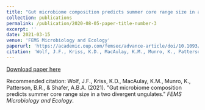 ```yaml
---
title: "Gut microbiome composition predicts summer core range size in a generalist and specialist ungulate"
collection: publications
permalink: /publication/2020-08-05-paper-title-number-3
excerpt: ''
date: 2021-03-15
venue: 'FEMS Microbiology and Ecology'
paperurl: 'https://academic.oup.com/femsec/advance-article/doi/10.1093/femsec/fiab048/6174673?guestAccessKey=19cbb0a0-d2df-49bc-b456-a09ade8621e2'
citation: 'Wolf, J.F., Kriss, K.D., MacAulay, K.M., Munro, K., Patterson, B.R., & Shafer, A.B.A. (2021). &quot;Gut microbiome composition predicts summer core range size in two divergent ungulates&quot; <i>FEMS Microbiology and Ecology</i>.'
---
```


[Download paper here](https://watermark.silverchair.com/fiab048.pdf?token=AQECAHi208BE49Ooan9kkhW_Ercy7Dm3ZL_9Cf3qfKAc485ysgAAAswwggLIBgkqhkiG9w0BBwagggK5MIICtQIBADCCAq4GCSqGSIb3DQEHATAeBglghkgBZQMEAS4wEQQMNwOWJa3oOgMFY_rSAgEQgIICf8YUMi-Jp3qpLpSqIjJ6YaK2mgrbLLrHdA_sijmHwvOsIOHch-FhnjYR5efUS2mwcM7mZsqPcaJKLId99n3HvFFOEzEfZpvGYHFhstY_HQNhtOCfnlj8CfQd_16TIzdGcl28IGXZvwTibdTaIwW7VHcXXMKTS1Pp5UQbttEL4tFCBVsOKuYjEhTeKpgSrHaiCyZYjt8JLeJzV0kHmppHlluVDvw7BOzbKFXFbpUdOr-83zC8HrGuh_8aPtWlw15y9hhuPYncz_KCvGPCzNicGf2wpPqYmACQATNSQnui8MeuEy1PIxgI5zMeEJRXLAU2JM5UbeSCLVAHFe7oH28SMiATIdHbuU9gB84VJfuXJgPgzAbqF44fDVO0SFQaBmJ4yCf99uThewkT-Zk_cnvzUnq7CmY7-2THe-N9b4tvwrOUPy8tZwzy_kffJ3vaaNweAs2Pxqm0JGPknJ5swldGle-Bfs6ckFuzr9wX-nSt-ZxJ_z-5fygbVRZFNjkV3_BVVETpJWjYR_FEehWNLzl6HJdULmGKQtGUsg4agxWgYo8vXl2KZfk1E7dcVnZ2xaOuDQvsNBTqAVZ_o5E5hIeWZerX7j9xptaqP0E8UaDGXkSZm1FGsvTYFcHCCD2jb2VAdODxgs8x8Jc1kSrl1z7LYaQToISFu_81tobm_t3toQ1I2HsenvTMkO0RZx-Uphb90q6txIG9f7eXYJtg1Fz-7N4SfHd-AT1cytkptpv6Gke8jcOtjEeKGGVMGwTS9yz9JsGHu4VTMQiJnr4VrJ3Zum_xXvxIo5wRK3ovp3yM-WIlziY8s0cSMYPQFWgjM2nwrt1IppqNZ0onW7p_QtgU7g)

Recommended citation: Wolf, J.F., Kriss, K.D., MacAulay, K.M., Munro, K., Patterson, B.R., & Shafer, A.B.A. (2021). "Gut microbiome composition predicts summer core range size in a two divergent ungulates." <i>FEMS Microbiology and Ecology</i>. 
